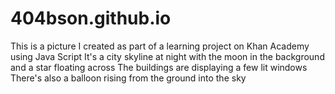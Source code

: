 # 404bson.github.io
This is a picture I created as part of a learning project on Khan Academy using Java Script
It's a city skyline at night with the moon in the background and a star floating across
The buildings are displaying a few lit windows 
There's also a balloon rising from the ground into the sky
